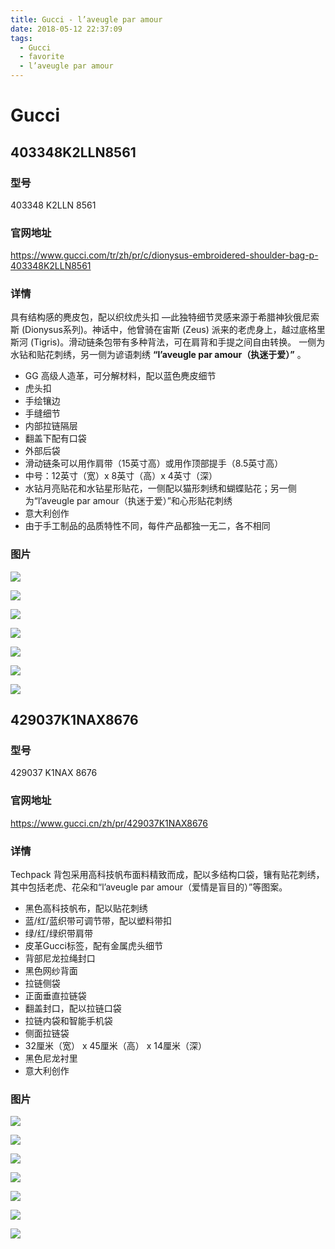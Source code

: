 ```yaml
---
title: Gucci - l’aveugle par amour
date: 2018-05-12 22:37:09
tags:
  - Gucci
  - favorite
  - l’aveugle par amour
---
```


# Gucci

## 403348K2LLN8561

### 型号

403348 K2LLN 8561

### 官网地址

https://www.gucci.com/tr/zh/pr/c/dionysus-embroidered-shoulder-bag-p-403348K2LLN8561

### 详情

具有结构感的麂皮包，配以织纹虎头扣 ―此独特细节灵感来源于希腊神狄俄尼索斯 (Dionysus系列)。神话中，他曾骑在宙斯 (Zeus) 派来的老虎身上，越过底格里斯河 (Tigris)。滑动链条包带有多种背法，可在肩背和手提之间自由转换。
一侧为水钻和贴花刺绣，另一侧为谚语刺绣 **“l’aveugle par amour（执迷于爱）”** 。

<!-- more -->

- GG 高级人造革，可分解材料，配以蓝色麂皮细节
- 虎头扣
- 手绘镶边
- 手缝细节
- 内部拉链隔层
- 翻盖下配有口袋
- 外部后袋
- 滑动链条可以用作肩带（15英寸高）或用作顶部提手（8.5英寸高）
- 中号：12英寸（宽）x 8英寸（高）x 4英寸（深）
- 水钻月亮贴花和水钻星形贴花，一侧配以猫形刺绣和蝴蝶贴花；另一侧为“l’aveugle par amour（执迷于爱）”和心形贴花刺绣
- 意大利创作
- 由于手工制品的品质特性不同，每件产品都独一无二，各不相同

### 图片

![](/images/Guccis/403348_K2LLN_8561/403348_K2LLN_8561_001_075_0000_Light-Dionysus.jpg)

![](/images/Guccis/403348_K2LLN_8561/403348_K2LLN_8561_002_075_0000_Light-Dionysus.jpg)

![](/images/Guccis/403348_K2LLN_8561/403348_K2LLN_8561_003_075_0000_Light-Dionysus.jpg)

![](/images/Guccis/403348_K2LLN_8561/403348_K2LLN_8561_004_075_0000_Light-Dionysus.jpg)

![](/images/Guccis/403348_K2LLN_8561/403348_K2LLN_8561_005_100_0000_Light-Dionysus.jpg)

![](/images/Guccis/403348_K2LLN_8561/403348_K2LLN_8561_006_075_0000_Light-Dionysus.jpg)

![](/images/Guccis/403348_K2LLN_8561/403348_K2LLN_8561_007_075_0000_Light-Dionysus.jpg)

## 429037K1NAX8676

### 型号

429037 K1NAX 8676

### 官网地址

https://www.gucci.cn/zh/pr/429037K1NAX8676

### 详情

Techpack 背包采用高科技帆布面料精致而成，配以多结构口袋，镶有贴花刺绣，其中包括老虎、花朵和“l’aveugle par amour（爱情是盲目的）”等图案。

- 黑色高科技帆布，配以贴花刺绣
- 蓝/红/蓝织带可调节带，配以塑料带扣
- 绿/红/绿织带肩带
- 皮革Gucci标签，配有金属虎头细节
- 背部尼龙拉绳封口
- 黑色网纱背面
- 拉链侧袋
- 正面垂直拉链袋
- 翻盖封口，配以拉链口袋
- 拉链内袋和智能手机袋
- 侧面拉链袋
- 32厘米（宽） x 45厘米（高） x 14厘米（深）
- 黑色尼龙衬里
- 意大利创作

### 图片

![](/images/Guccis/429037_K1NAX_8676/429037_K1NAX_8676_001_100_0000_Light-Backpack-with-embroidery.jpg)

![](/images/Guccis/429037_K1NAX_8676/429037_K1NAX_8676_002_100_0000_Light-Backpack-with-embroidery.jpg)

![](/images/Guccis/429037_K1NAX_8676/429037_K1NAX_8676_003_100_0000_Light-Backpack-with-embroidery.jpg)

![](/images/Guccis/429037_K1NAX_8676/429037_K1NAX_8676_004_100_0000_Light-Backpack-with-embroidery.jpg)

![](/images/Guccis/429037_K1NAX_8676/429037_K1NAX_8676_005_100_0000_Light-Backpack-with-embroidery.jpg)

![](/images/Guccis/429037_K1NAX_8676/429037_K1NAX_8676_006_100_0000_Light-Backpack-with-embroidery.jpg)

![](/images/Guccis/429037_K1NAX_8676/429037_K1NAX_8676_007_100_0000_Light-Backpack-with-embroidery.jpg)
